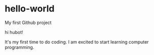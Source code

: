 # hello-world
My first Github project

hi hubot!

It's my first time to do coding.
I am excited to start learning computer programming.
